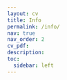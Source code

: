 ```yaml
---
layout: cv
title: Info
permalink: /info/
nav: true
nav_order: 2
cv_pdf: 
description: 
toc:
  sidebar: left
---
```

